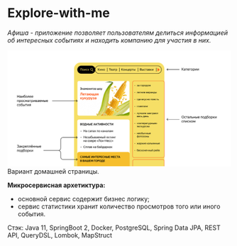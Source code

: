 # Explore-with-me

_Афиша - приложение позволяет пользователям делиться информацией об интересных событиях и находить компанию для участия в них._

![main_page](example.png)
Вариант домашней страницы.
 
__Микросервисная архетиктура:__
- основной сервис содержит бизнес логику;
- сервис статистики хранит количество просмотров того или иного события.

Стэк: Java 11, SpringBoot 2, Docker, PostgreSQL, Spring Data JPA, REST API, QueryDSL, Lombok, MapStruct
